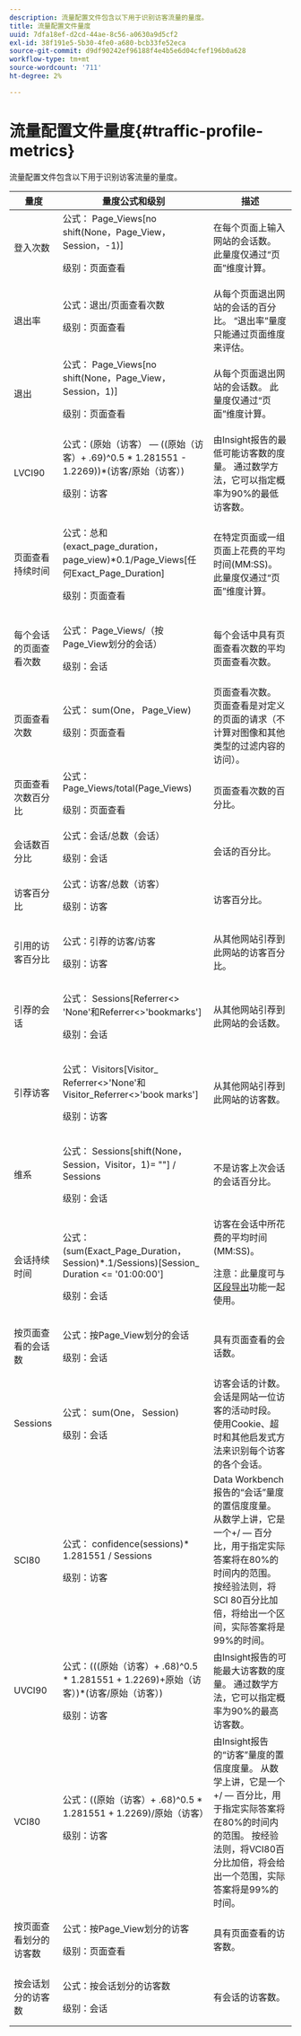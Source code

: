 ```yaml
---
description: 流量配置文件包含以下用于识别访客流量的量度。
title: 流量配置文件量度
uuid: 7dfa18ef-d2cd-44ae-8c56-a0630a9d5cf2
exl-id: 38f191e5-5b30-4fe0-a680-bcb33fe52eca
source-git-commit: d9df90242ef96188f4e4b5e6d04cfef196b0a628
workflow-type: tm+mt
source-wordcount: '711'
ht-degree: 2%

---
```


# 流量配置文件量度{#traffic-profile-metrics}

流量配置文件包含以下用于识别访客流量的量度。

<table id="table_D981FB9F8B734E3C845A9628548565F1"> 
 <thead> 
  <tr> 
   <th colname="col1" class="entry"> 量度 </th> 
   <th colname="col2" class="entry"> 量度公式和级别 </th> 
   <th colname="col3" class="entry"> 描述 </th> 
  </tr> 
 </thead>
 <tbody> 
  <tr> 
   <td colname="col1"> 登入次数 </td> 
   <td colname="col2">公式：<span class="filepath"> Page_Views[no shift(None，Page_View， Session，-1)]</span><p>级别：页面查看 </p></td> 
   <td colname="col3"> 在每个页面上输入网站的会话数。 此量度仅通过“页面”维度计算。 </td> 
  </tr> 
  <tr> 
   <td colname="col1"> 退出率 </td> 
   <td colname="col2">公式：<span class="filepath">退出/页面查看次数</span><p>级别：页面查看 </p></td> 
   <td colname="col3"> 从每个页面退出网站的会话的百分比。 “退出率”量度只能通过页面维度来评估。 </td> 
  </tr> 
  <tr> 
   <td colname="col1"> 退出 </td> 
   <td colname="col2">公式：<span class="filepath"> Page_Views[no shift(None，Page_View， Session，1)] </span><p>级别：页面查看 </p></td> 
   <td colname="col3"> 从每个页面退出网站的会话数。 此量度仅通过“页面”维度计算。 </td> 
  </tr> 
  <tr> 
   <td colname="col1"> LVCI90 </td> 
   <td colname="col2">公式：<span class="filepath">(原始（访客） — ((原始（访客）+ .69)^0.5 * 1.281551 - 1.2269))*(访客/原始（访客）)</span><p>级别：访客 </p></td> 
   <td colname="col3"> 由Insight报告的最低可能访客数的度量。 通过数学方法，它可以指定概率为90%的最低访客数。 </td> 
  </tr> 
  <tr> 
   <td colname="col1"> 页面查看持续时间 </td> 
   <td colname="col2"> <p>公式：<span class="filepath">总和(exact_page_duration， page_view)*0.1/Page_Views[任何Exact_Page_Duration]</span></p> <p>级别：页面查看 </p> </td> 
   <td colname="col3"> 在特定页面或一组页面上花费的平均时间(MM:SS)。 此量度仅通过“页面”维度计算。 </td> 
  </tr> 
  <tr> 
   <td colname="col1"> 每个会话的页面查看次数 </td> 
   <td colname="col2"> <p>公式：<span class="filepath"> Page_Views/（按Page_View划分的会话）</span></p> <p>级别：会话 </p> </td> 
   <td colname="col3"> 每个会话中具有页面查看次数的平均页面查看次数。 </td> 
  </tr> 
  <tr> 
   <td colname="col1"> 页面查看次数 </td> 
   <td colname="col2">公式：<span class="filepath"> sum(One， Page_View)</span><p>级别：页面查看 </p></td> 
   <td colname="col3"> 页面查看次数。 页面查看是对定义的页面的请求（不计算对图像和其他类型的过滤内容的访问）。 </td> 
  </tr> 
  <tr> 
   <td colname="col1"> 页面查看次数百分比 </td> 
   <td colname="col2">公式：<span class="filepath"> Page_Views/total(Page_Views)</span><p>级别：页面查看 </p></td> 
   <td colname="col3"> 页面查看次数的百分比。 </td> 
  </tr> 
  <tr> 
   <td colname="col1"> 会话数百分比 </td> 
   <td colname="col2">公式：<span class="filepath">会话/总数（会话）</span><p>级别：会话 </p></td> 
   <td colname="col3"> 会话的百分比。 </td> 
  </tr> 
  <tr> 
   <td colname="col1"> 访客百分比 </td> 
   <td colname="col2">公式：<span class="filepath">访客/总数（访客）</span><p>级别：访客 </p></td> 
   <td colname="col3"> 访客百分比。 </td> 
  </tr> 
  <tr> 
   <td colname="col1"> 引用的访客百分比 </td> 
   <td colname="col2"> <p>公式：引荐的访客/访客 </p> <p>级别：访客 </p> </td> 
   <td colname="col3"> 从其他网站引荐到此网站的访客百分比。 </td> 
  </tr> 
  <tr> 
   <td colname="col1"> 引荐的会话 </td> 
   <td colname="col2"> <p>公式：<span class="filepath"> Sessions[Referrer&lt;&gt; 'None'和Referrer&lt;&gt;'bookmarks']</span></p> <p>级别：会话 </p> </td> 
   <td colname="col3"> 从其他网站引荐到此网站的会话数。 </td> 
  </tr> 
  <tr> 
   <td colname="col1"> 引荐访客 </td> 
   <td colname="col2"> <p>公式：<span class="filepath"> Visitors[Visitor_ Referrer&lt;&gt;'None'和Visitor_Referrer&lt;&gt;'book marks']</span></p> <p>级别：访客 </p> </td> 
   <td colname="col3"> 从其他网站引荐到此网站的访客数。 </td> 
  </tr> 
  <tr> 
   <td colname="col1"> 维系 </td> 
   <td colname="col2"> <p>公式：<span class="filepath"> Sessions[shift(None，Session，Visitor，1)= ""] / Sessions</span></p> <p>级别：会话 </p> </td> 
   <td colname="col3"> 不是访客上次会话的会话百分比。 </td> 
  </tr> 
  <tr> 
   <td colname="col1"> 会话持续时间 </td> 
   <td colname="col2"> <p>公式：<span class="filepath">(sum(Exact_Page_Duration， Session)*.1/Sessions)[Session_ Duration &lt;= '01:00:00']</span></p> <p>级别：会话 </p> </td> 
   <td colname="col3">访客在会话中所花费的平均时间(MM:SS)。 <p><p>注意：此量度可与<a href="https://docs.adobe.com/content/help/en/data-workbench/using/client/t-open-ins.html#Segment_Export" format="http" scope="external">区段导出</a>功能一起使用。 </p></p></td> 
  </tr> 
  <tr> 
   <td colname="col1"> 按页面查看的会话数 </td> 
   <td colname="col2"> <p>公式：<span class="filepath">按Page_View划分的会话</span></p> <p> 级别：会话 </p> </td> 
   <td colname="col3"> 具有页面查看的会话数。 </td> 
  </tr> 
  <tr> 
   <td colname="col1"> Sessions </td> 
   <td colname="col2"> <p>公式：<span class="filepath"> sum(One， Session)</span></p> <p>级别：会话 </p> </td> 
   <td colname="col3"> 访客会话的计数。 会话是网站一位访客的活动时段。 使用Cookie、超时和其他启发式方法来识别每个访客的各个会话。 </td> 
  </tr> 
  <tr> 
   <td colname="col1"> SCI80 </td> 
   <td colname="col2"> <p>公式：<span class="filepath"> confidence(sessions)* 1.281551 / Sessions</span></p> <p>级别：访客 </p> </td> 
   <td colname="col3"> Data Workbench报告的“会话”量度的置信度度量。 从数学上讲，它是一个+/ — 百分比，用于指定实际答案将在80%的时间内的范围。 按经验法则，将SCI 80百分比加倍，将给出一个区间，实际答案将是99%的时间。 </td> 
  </tr> 
  <tr> 
   <td colname="col1"> UVCI90 </td> 
   <td colname="col2"> <p>公式：<span class="filepath">(((原始（访客）+ .68)^0.5 * 1.281551 + 1.2269)+原始（访客）)*(访客/原始（访客）)</span></p> <p>级别：访客 </p> </td> 
   <td colname="col3"> 由Insight报告的可能最大访客数的度量。 通过数学方法，它可以指定概率为90%的最高访客数。 </td> 
  </tr> 
  <tr> 
   <td colname="col1"> VCI80 </td> 
   <td colname="col2">公式：<span class="filepath">((原始（访客）+ .68)^0.5 * 1.281551 + 1.2269)/原始（访客）</span><p>级别：访客 </p></td> 
   <td colname="col3"> 由Insight报告的“访客”量度的置信度度量。 从数学上讲，它是一个+/ — 百分比，用于指定实际答案将在80%的时间内的范围。 按经验法则，将VCI80百分比加倍，将会给出一个范围，实际答案将是99%的时间。 </td> 
  </tr> 
  <tr> 
   <td colname="col1"> 按页面查看划分的访客数 </td> 
   <td colname="col2"> <p>公式：<span class="filepath">按Page_View划分的访客</span></p> <p>级别：页面查看 </p> </td> 
   <td colname="col3"> 具有页面查看的访客数。 </td> 
  </tr> 
  <tr> 
   <td colname="col1"> 按会话划分的访客数 </td> 
   <td colname="col2"> <p>公式：<span class="filepath">按会话划分的访客数</span></p> <p>级别：会话 </p> </td> 
   <td colname="col3"> 有会话的访客数。 </td> 
  </tr> 
 </tbody> 
</table>
